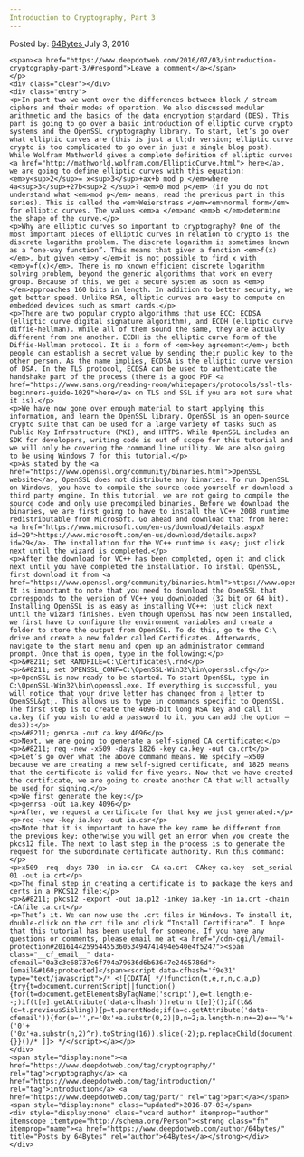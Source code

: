 ```yaml
---
Introduction to Cryptography, Part 3
---
```

<article class="post-listing post-14707 post type-post status-publish format-standard has-post-thumbnail hentry  tag-cryptography tag-introduction tag-part">
    <div class="post-inner">
        <span>Posted by: <a href="https://www.deepdotweb.com/author/64bytes/" title="">64Bytes </a></span>
    <span>July 3, 2016</span>
    
    <span><a href="https://www.deepdotweb.com/2016/07/03/introduction-cryptography-part-3/#respond">Leave a comment</a></span>
    </p>
    <div class="clear"></div>
    <div class="entry">
    <p>In part two we went over the differences between block / stream ciphers and their modes of operation. We also discussed modular arithmetic and the basics of the data encryption standard (DES). This part is going to go over a basic introduction of elliptic curve crypto systems and the OpenSSL cryptography library. To start, let’s go over what elliptic curves are (this is just a tl;dr version; elliptic curve crypto is too complicated to go over in just a single blog post). While Wolfram Mathworld gives a complete definition of elliptic curves <a href="http://mathworld.wolfram.com/EllipticCurve.html"> here</a>, we are going to define elliptic curves with this equation: <em>y<sup>2</sup>= x<sup>3</sup>+ax+b mod p </em>where 4a<sup>3</sup>+27b<sup>2 </sup>? <em>0 mod p</em> (if you do not understand what <em>mod p</em> means, read the previous part in this series). This is called the <em>Weierstrass </em><em>normal form</em> for elliptic curves. The values <em>a </em>and <em>b </em>determine the shape of the curve.</p>
    <p>Why are elliptic curves so important to cryptography? One of the most important pieces of elliptic curves in relation to crypto is the discrete logarithm problem. The discrete logarithm is sometimes known as a “one-way function”. This means that given a function <em>f(x)</em>, but given <em>y </em>it is not possible to find x with <em>y=f(x)</em>. There is no known efficient discrete logarithm solving problem, beyond the generic algorithms that work on every group. Because of this, we get a secure system as soon as <em>p </em>approaches 160 bits in length. In addition to better security, we get better speed. Unlike RSA, elliptic curves are easy to compute on embedded devices such as smart cards.</p>
    <p>There are two popular crypto algorithms that use ECC: ECDSA (elliptic curve digital signature algorithm), and ECDH (elliptic curve diffie-hellman). While all of them sound the same, they are actually different from one another. ECDH is the elliptic curve form of the Diffie-Hellman protocol. It is a form of <em>key agreement</em>; both people can establish a secret value by sending their public key to the other person. As the name implies, ECDSA is the elliptic curve version of DSA. In the TLS protocol, ECDSA can be used to authenticate the handshake part of the process (there is a good PDF <a href="https://www.sans.org/reading-room/whitepapers/protocols/ssl-tls-beginners-guide-1029">here</a> on TLS and SSL if you are not sure what it is).</p>
    <p>We have now gone over enough material to start applying this information, and learn the OpenSSL library. OpenSSL is an open-source crypto suite that can be used for a large variety of tasks such as Public Key Infrastructure (PKI), and HTTPS. While OpenSSL includes an SDK for developers, writing code is out of scope for this tutorial and we will only be covering the command line utility. We are also going to be using Windows 7 for this tutorial.</p>
    <p>As stated by the <a href="https://www.openssl.org/community/binaries.html">OpenSSL website</a>, OpenSSL does not distribute any binaries. To run OpenSSL on Windows, you have to compile the source code yourself or download a third party engine. In this tutorial, we are not going to compile the source code and only use precompiled binaries. Before we download the binaries, we are first going to have to install the VC++ 2008 runtime redistributable from Microsoft. Go ahead and download that from here: <a href="https://www.microsoft.com/en-us/download/details.aspx?id=29">https://www.microsoft.com/en-us/download/details.aspx?id=29</a>. The installation for the VC++ runtime is easy; just click next until the wizard is completed.</p>
    <p>After the download for VC++ has been completed, open it and click next until you have completed the installation. To install OpenSSL, first download it from <a href="https://www.openssl.org/community/binaries.html">https://www.openssl.org/community/binaries.html</a>. It is important to note that you need to download the OpenSSL that corresponds to the version of VC++ you downloaded (32 bit or 64 bit). Installing OpenSSL is as easy as installing VC++: just click next until the wizard finishes. Even though OpenSSL has now been installed, we first have to configure the environment variables and create a folder to store the output from OpenSSL. To do this, go to the C:\ drive and create a new folder called Certificates. Afterwards, navigate to the start menu and open up an administrator command prompt. Once that is open, type in the following:</p>
    <p>&#8211; set RANDFILE=C:\Certificates\.rnd</p>
    <p>&#8211; set OPENSSL_CONF=C:\OpenSSL-Win32\bin\openssl.cfg</p>
    <p>OpenSSL is now ready to be started. To start OpenSSL, type in C:\OpenSSL-Win32\bin\openssl.exe. If everything is successful, you will notice that your drive letter has changed from a letter to OpenSSL&gt;. This allows us to type in commands specific to OpenSSL. The first step is to create the 4096-bit long RSA key and call it ca.key (if you wish to add a password to it, you can add the option –des3):</p>
    <p>&#8211; genrsa -out ca.key 4096</p>
    <p>Next, we are going to generate a self-signed CA certificate:</p>
    <p>&#8211; req -new -x509 -days 1826 -key ca.key -out ca.crt</p>
    <p>Let’s go over what the above command means. We specify –x509 because we are creating a new self-signed certificate, and 1826 means that the certificate is valid for five years. Now that we have created the certificate, we are going to create another CA that will actually be used for signing.</p>
    <p>We first generate the key:</p>
    <p>genrsa -out ia.key 4096</p>
    <p>After, we request a certificate for that key we just generated:</p>
    <p>req -new -key ia.key -out ia.csr</p>
    <p>Note that it is important to have the key name be different from the previous key; otherwise you will get an error when you create the pkcs12 file. The next to last step in the process is to generate the request for the subordinate certificate authority. Run this command:</p>
    <p>x509 -req -days 730 -in ia.csr -CA ca.crt -CAkey ca.key -set_serial 01 -out ia.crt</p>
    <p>The final step in creating a certificate is to package the keys and certs in a PKCS12 file:</p>
    <p>&#8211; pkcs12 -export -out ia.p12 -inkey ia.key -in ia.crt -chain -CAfile ca.crt</p>
    <p>That’s it. We can now use the .crt files in Windows. To install it, double-click on the crt file and click “Install Certificate”. I hope that this tutorial has been useful for someone. If you have any questions or comments, please email me at <a href="/cdn-cgi/l/email-protection#20161442595445536053494741494e540e4f5247"><span class="__cf_email__" data-cfemail="0a3c3e68737e6f794a79636d6b63647e2465786d">[email&#160;protected]</span><script data-cfhash='f9e31' type="text/javascript">/* <![CDATA[ */!function(t,e,r,n,c,a,p){try{t=document.currentScript||function(){for(t=document.getElementsByTagName('script'),e=t.length;e--;)if(t[e].getAttribute('data-cfhash'))return t[e]}();if(t&&(c=t.previousSibling)){p=t.parentNode;if(a=c.getAttribute('data-cfemail')){for(e='',r='0x'+a.substr(0,2)|0,n=2;a.length-n;n+=2)e+='%'+('0'+('0x'+a.substr(n,2)^r).toString(16)).slice(-2);p.replaceChild(document.createTextNode(decodeURIComponent(e)),c)}p.removeChild(t)}}catch(u){}}()/* ]]> */</script></a></p>
    </div>
    <span style="display:none"><a href="https://www.deepdotweb.com/tag/cryptography/" rel="tag">cryptography</a> <a href="https://www.deepdotweb.com/tag/introduction/" rel="tag">introduction</a> <a href="https://www.deepdotweb.com/tag/part/" rel="tag">part</a></span> <span style="display:none" class="updated">2016-07-03</span>
    <div style="display:none" class="vcard author" itemprop="author" itemscope itemtype="http://schema.org/Person"><strong class="fn" itemprop="name"><a href="https://www.deepdotweb.com/author/64bytes/" title="Posts by 64Bytes" rel="author">64Bytes</a></strong></div>
    </div>
</article>

